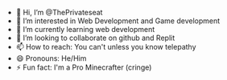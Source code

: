 - 👋 Hi, I’m @ThePrivateseat
- 👀 I’m interested in Web Development and Game development
- 🌱 I’m currently learning web development
- 💞️ I’m looking to collaborate on github and Replit
- 📫 How to reach: You can't unless you know telepathy
- 😄 Pronouns: He/Him
- ⚡ Fun fact: I'm a Pro Minecrafter (cringe)

<!---
ThePrivateseat/ThePrivateseat is a ✨ special ✨ repository because its `README.md` (this file) appears on your GitHub profile.
You can click the Preview link to take a look at your changes.
--->
